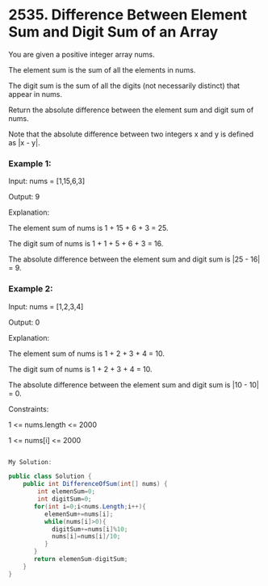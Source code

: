 # 2535. Difference Between Element Sum and Digit Sum of an Array
You are given a positive integer array nums.

The element sum is the sum of all the elements in nums.

The digit sum is the sum of all the digits (not necessarily distinct) that appear in nums.

Return the absolute difference between the element sum and digit sum of nums.

Note that the absolute difference between two integers x and y is defined as |x - y|.

 

### Example 1:

Input: nums = [1,15,6,3]

Output: 9

Explanation: 

The element sum of nums is 1 + 15 + 6 + 3 = 25.

The digit sum of nums is 1 + 1 + 5 + 6 + 3 = 16.

The absolute difference between the element sum and digit sum is |25 - 16| = 9.
### Example 2:

Input: nums = [1,2,3,4]

Output: 0

Explanation:

The element sum of nums is 1 + 2 + 3 + 4 = 10.

The digit sum of nums is 1 + 2 + 3 + 4 = 10.

The absolute difference between the element sum and digit sum is |10 - 10| = 0.
 

Constraints:

1 <= nums.length <= 2000

1 <= nums[i] <= 2000


```csharp

My Solution:

public class Solution {
    public int DifferenceOfSum(int[] nums) {
        int elemenSum=0;
        int digitSum=0;
       for(int i=0;i<nums.Length;i++){
          elemenSum+=nums[i];
          while(nums[i]>0){
            digitSum+=nums[i]%10;
            nums[i]=nums[i]/10;
          }
       } 
       return elemenSum-digitSum;
    }
}

```
